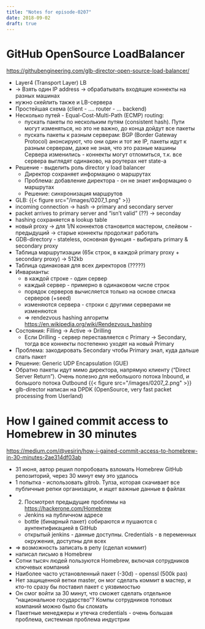 ```yaml
---
title: "Notes for episode-0207"
date: 2018-09-02
draft: true
---
```


# GitHub OpenSource LoadBalancer
https://githubengineering.com/glb-director-open-source-load-balancer/

- Layer4 (Transport Layer) LB
- -> Взять один IP address -> обрабатывать входящие коннекты на разных машинах
- нужно скейлить также и LB-сервера
- Простейшая схема (client - …. router - … backend)
- Несколько путей - Equal-Cost-Multi-Path (ECMP) routing:
    - пускать пакеты по нескольким путям (consistent hash). Пути могут изменяться, но это не важно, до конца дойдут все пакеты
    - пускать пакеты к разным серверам: BGP (Border Gateway Protocol) анонсируют, что они один и тот же IP, пакеты идут к разным серверам, даже не зная, что это разные машины Сервера изменились - коннекты могут отломиться, т.к. все сервера выглядят одинаково, на роутерах нет state-а
- Решение - выделить роль director у load balancer
    - Директор сохраняет информацию о маршрутах
    - Проблема: добавление директора - он не знает информацию о маршрутах
    - Решение: синхронизация маршрутов
- GLB: 
    {{< figure src="/images/0207_1.png" >}}
- incoming connection -> hash -> primary and secondary server
- packet arrives to primary server and “isn’t valid” (??) -> seconday
- hashing сохраняется в lookup table
- новый proxy -> для 1/N коннектов становится мастером, слейвом - предыдущий -> старые коннекты продолжат работать
- GDB-directory - stateless, основная функция - выбирать primary & secondary proxy
- Таблица маршрутизации (65к строк, в каждой primary proxy + secondary proxy) -> 512kb
- Таблица одинаковая для всех директоров (?????)
- Инварианты:
    - в каждой строке - один сервер
    - каждый сервер - примерно в одинаковом числе строк
    - порядок серверов вычисляется только на основе списка серверов (+seed)
    - изменяются сервера - строки с другими серверами не изменяются
    - => rendezvous hashing алгоритм https://en.wikipedia.org/wiki/Rendezvous_hashing
- Состояния: Filling -> Active -> Drilling
    - Если Drilling - сервер переставляется с Primary -> Secondary, тогда все коннекты постепенно уходят на новый Primary
- Проблема: закодировать Secondary чтобы Primary знал, куда дальше слать пакет
- Решение: Generic UDP Encapsulation (GUE)
- Обратно пакеты идут мимо директора, напрямую клиенту (“Direct Server Return”). Очень полезно для небольшого потока Inbound, и большого потока Outbound
    {{< figure src="/images/0207_2.png" >}}
- glb-director написан на DPDK (OpenSource, very fast packet processing from Userland)

# How I gained commit access to Homebrew in 30 minutes
https://medium.com/@vesirin/how-i-gained-commit-access-to-homebrew-in-30-minutes-2ae314df03ab

- 31 июня, автор решил попробовать взломать Homebrew GitHub репозиторий, через 30 минут ему это удалось
- 1 попытка - использовать gitrob. Тулза, которая скачивает все публичные репки организации, и ищет важные данные в файлах
- 2. Посмотрел предыдущие проблемы на https://hackerone.com/Homebrew
    - Jenkins на публичном адресе
    - bottle (бинарный пакет) собираются и пушаются c аунтентификацией в GitHub
    - открытый jenkins - данные доступны. Credentials - в переменных окружения, доступны для всех
- => возможность записать в репу (сделал коммит)
- написал письмо в Homebrew
- Сотни тысяч людей пользуются Homebrew, включая сотрудников ключевых компаний
- Наиболее часто установленный пакет (-30d) - openssl (500k раз)
- Нет защищенной ветки master, он мог сделать коммит в мастер, и кто-то сразу бы поставил пакет с уязвимостью
- Он смог войти за 30 минут, что сможет сделать отдельное “национальное государство”? Компы сотрудников топовых компаний можно было бы сломать
- Пакетные менеджеры и утечка credentials - очень большая проблема, системная проблема индустрии
